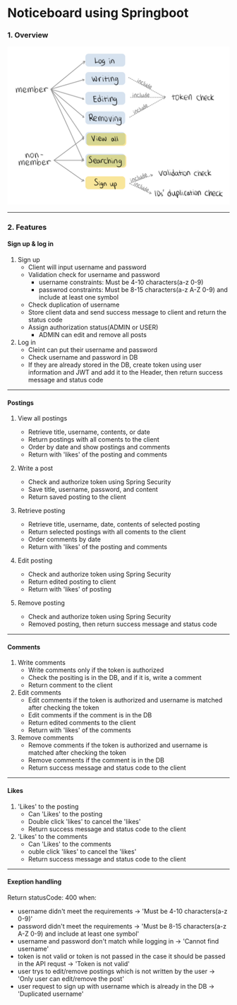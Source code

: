 # Noticeboard using Springboot

### 1. Overview
![project-noticeboard.png](document/project-noticeboard.png)

---
### 2. Features
#### Sign up & log in
1. Sign up
    - Client will input username and password
    - Validation check for username and password
      - username constraints: Must be 4-10 characters(a-z 0-9)
      - passwrod constraints: Must be 8-15 characters(a-z A-Z 0-9) and include at least one symbol
    - Check duplication of username 
    - Store client data and send success message to client and return the status code
    - Assign authorization status(ADMIN or USER)
      - ADMIN can edit and remove all posts
2. Log in
    - Cleint can put their username and password
    - Check username and password in DB
    - If they are already stored in the DB, create token using user information and JWT and add it to the Header, then return success message and status code
---
#### Postings
1. View all postings
    - Retrieve title, username, contents, or date
    - Return postings with all coments to the client
    - Order by date and show postings and comments
    - Return with 'likes' of the posting and comments
    
2. Write a post
    - Check and authorize token using Spring Security
    - Save title, username, password, and content
    - Return saved posting to the client 

3. Retrieve posting
    - Retrieve title, username, date, contents of selected posting
    - Return selected postings with all coments to the client
    - Order comments by date
    - Return with 'likes' of the posting and comments

4. Edit posting
    - Check and authorize token using Spring Security
    - Return edited posting to client
    - Return with 'likes' of posting
5. Remove posting
    - Check and authorize token using Spring Security
    - Removed posting, then return success message and status code
---
#### Comments
1. Write comments
   - Write comments only if the token is authorized
   - Check the positing is in the DB, and if it is, write a comment
   - Return comment to the client
2. Edit comments
    - Edit comments if the token is authorized and username is matched after checking the token
    - Edit comments if the comment is in the DB
    - Return edited comments to the client
    - Return with 'likes' of the comments
3. Remove comments
    - Remove comments if the token is authorized and username is matched after checking the token
    - Remove comments if the comment is in the DB
    - Return success message and status code to the client
---
#### Likes
1. 'Likes' to the posting
   - Can 'Likes' to the posting
   - Double click 'likes' to cancel the 'likes'
   - Return success message and status code to the client
2. 'Likes' to the comments
   - Can 'Likes' to the comments
   - ouble click 'likes' to cancel the 'likes'
   - Return success message and status code to the client
---
#### Exeption handling
Return statusCode: 400 when:
 - username didn't meet the requirements -> 'Must be 4-10 characters(a-z 0-9)'
 - password didn't meet the requirements -> 'Must be 8-15 characters(a-z A-Z 0-9) and include at least one symbol'
 - username and password don't match while logging in -> 'Cannot find username'
 - token is not valid or token is not passed in the case it should be passed in the API requst -> 'Token is not valid'
 - user trys to edit/remove postings which is not written by the user -> 'Only user can edit/remove the post'
 - user request to sign up with username which is already in the DB -> 'Duplicated username'


<br>
<!-- ""
> ❓ Why : 질문과 답변

1. **수정, 삭제 API의 request를 어떤 방식으로 사용하셨나요? (param, query, body)**
   - **param**, **body** 방식을 사용하였다.
   - 수정, 삭제 모두 대상 게시글의 id를 받아야 하므로 서버에서 `@PathVariable`로 id를 받도록 **param** 방식을 사용하였다.
   - 수정할 때는 수정할 내용 { `title`, `contents`, `author`, `passwrod` } 를 받아야 하고, 삭제할 때는 { `password` } 를 받아야 하므로, 서버에서 `@RequestBody`로 데이터를 넘길 수 있도록 **body** 방식을 사용하였다.
2. **어떤 상황에 어떤 방식의 request를 써야하나요?**
   - **param**
      - 주소에서 포함된 변수를 받는다.
      - `/api/post/{id}`
      - `/api/post/id/{id}/name/{name}`
      - 식별할 데이터에 대한 정보를 받아올 때 적절하다.
         - `/books/123` → 123번 책 정보를 가져온다.
      - 서버에서 `@PathVariable` 로 받는다.
   - **query**
      - 엔드포인트에서 물음표(?) 뒤에 key=value 형태로 변수를 담는다.
      - `api/post?key=value&key2=value2`
      - 정렬이나 필터링이 필요한 경우 적절하다.
         - `/books?genre=novel` → 장르가 소설인 책 목록을 가져온다.
   - **body**
      - URL에는 보이지 않는 오브젝트 데이터(JSON, XML 등)를 담는다.
      - 객체를 바로 담아서 보낼 경우 적절하다.
3. **RESTful한 API를 설계했나요? 어떤 부분이 그런가요? 어떤 부분이 그렇지 않나요?**
   - `RESTful` : REST API 의 설계 의도를 명확하게 지킴으로써, 각 구성 요소들의 역할이 완벽하게 분리되어 있어, URI만 보더라도 리소스를 명확하게 인식할 수 있도록 표현한 설계 방식
      - 메서드 기능이나 뷰가 아닌, **리소스(데이터) 중심의 API를** 구성해야 한다.

        → 게시글이라는 `post` 리소스 중심으로 API를 설계하였다.

        → 메서드 기능은 http 메서드에서 미리 정의되어 있으므로, URI에는 대상이 되는 리소스(`post`)만 담도록 설계하였다.

4. **적절한 관심사 분리를 적용하였나요? (Controller, Repository, Service)**
   - `Controller` : URL 맵핑을 통해 특정 메서드가 호출되도록 한다.
      - http 메서드와 함께 특정 URL로 요청이 올 때, 특정 메서드가 실행되게 구현했다.
   - `Service` : 비지니스 로직을 수행한다.
      - 메서드의 기능을 직접 구현하며 repository에서 데이터를 가져오거나 저장한다.
   - `Repository` : 데이터베이스에 저장하고 조회하는 기능을 수행한다.
      - `JpaRepository` 를 상속받아 `Board` 엔티티를 DB에 저장하도록 구현했다.
5. **API 명세서 작성 가이드라인을 검색하여 직접 작성한 API 명세서와 비교해보세요!**
   - `기능`, `메서드`, `URL`, `Request`, `Response` 항목으로 작성했다. -->